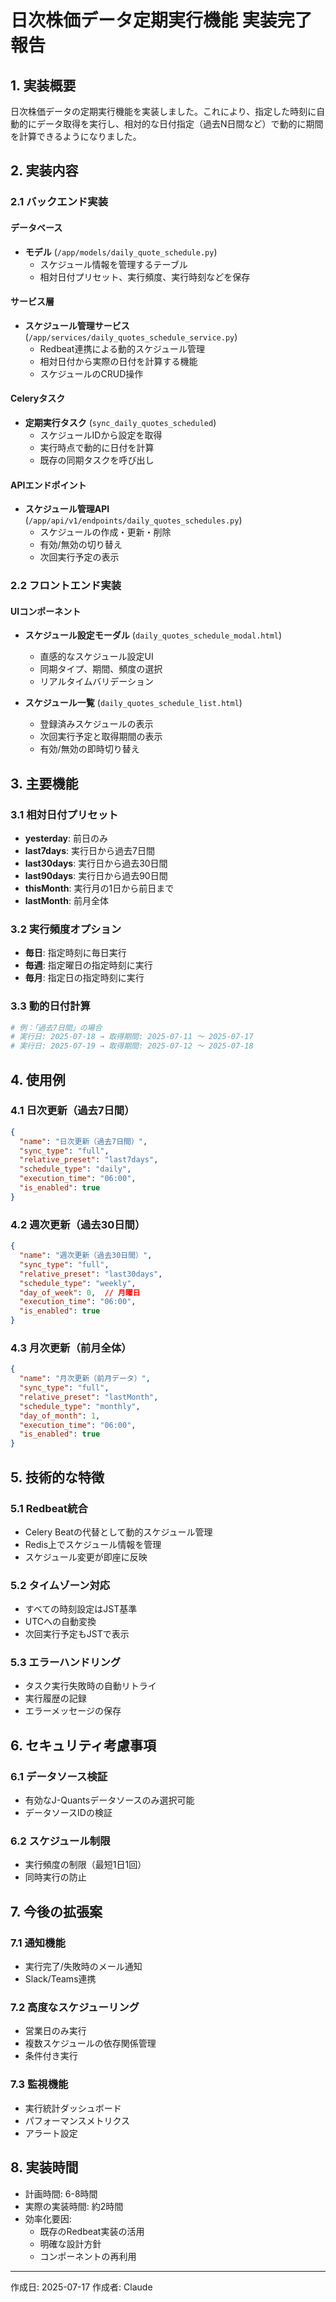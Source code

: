 # 日次株価データ定期実行機能 実装完了報告

## 1. 実装概要

日次株価データの定期実行機能を実装しました。これにより、指定した時刻に自動的にデータ取得を実行し、相対的な日付指定（過去N日間など）で動的に期間を計算できるようになりました。

## 2. 実装内容

### 2.1 バックエンド実装

#### データベース
- **モデル** (`/app/models/daily_quote_schedule.py`)
  - スケジュール情報を管理するテーブル
  - 相対日付プリセット、実行頻度、実行時刻などを保存

#### サービス層
- **スケジュール管理サービス** (`/app/services/daily_quotes_schedule_service.py`)
  - Redbeat連携による動的スケジュール管理
  - 相対日付から実際の日付を計算する機能
  - スケジュールのCRUD操作

#### Celeryタスク
- **定期実行タスク** (`sync_daily_quotes_scheduled`)
  - スケジュールIDから設定を取得
  - 実行時点で動的に日付を計算
  - 既存の同期タスクを呼び出し

#### APIエンドポイント
- **スケジュール管理API** (`/app/api/v1/endpoints/daily_quotes_schedules.py`)
  - スケジュールの作成・更新・削除
  - 有効/無効の切り替え
  - 次回実行予定の表示

### 2.2 フロントエンド実装

#### UIコンポーネント
- **スケジュール設定モーダル** (`daily_quotes_schedule_modal.html`)
  - 直感的なスケジュール設定UI
  - 同期タイプ、期間、頻度の選択
  - リアルタイムバリデーション

- **スケジュール一覧** (`daily_quotes_schedule_list.html`)
  - 登録済みスケジュールの表示
  - 次回実行予定と取得期間の表示
  - 有効/無効の即時切り替え

## 3. 主要機能

### 3.1 相対日付プリセット
- **yesterday**: 前日のみ
- **last7days**: 実行日から過去7日間
- **last30days**: 実行日から過去30日間
- **last90days**: 実行日から過去90日間
- **thisMonth**: 実行月の1日から前日まで
- **lastMonth**: 前月全体

### 3.2 実行頻度オプション
- **毎日**: 指定時刻に毎日実行
- **毎週**: 指定曜日の指定時刻に実行
- **毎月**: 指定日の指定時刻に実行

### 3.3 動的日付計算
```python
# 例：「過去7日間」の場合
# 実行日: 2025-07-18 → 取得期間: 2025-07-11 〜 2025-07-17
# 実行日: 2025-07-19 → 取得期間: 2025-07-12 〜 2025-07-18
```

## 4. 使用例

### 4.1 日次更新（過去7日間）
```json
{
  "name": "日次更新（過去7日間）",
  "sync_type": "full",
  "relative_preset": "last7days",
  "schedule_type": "daily",
  "execution_time": "06:00",
  "is_enabled": true
}
```

### 4.2 週次更新（過去30日間）
```json
{
  "name": "週次更新（過去30日間）",
  "sync_type": "full",
  "relative_preset": "last30days",
  "schedule_type": "weekly",
  "day_of_week": 0,  // 月曜日
  "execution_time": "06:00",
  "is_enabled": true
}
```

### 4.3 月次更新（前月全体）
```json
{
  "name": "月次更新（前月データ）",
  "sync_type": "full",
  "relative_preset": "lastMonth",
  "schedule_type": "monthly",
  "day_of_month": 1,
  "execution_time": "06:00",
  "is_enabled": true
}
```

## 5. 技術的な特徴

### 5.1 Redbeat統合
- Celery Beatの代替として動的スケジュール管理
- Redis上でスケジュール情報を管理
- スケジュール変更が即座に反映

### 5.2 タイムゾーン対応
- すべての時刻設定はJST基準
- UTCへの自動変換
- 次回実行予定もJSTで表示

### 5.3 エラーハンドリング
- タスク実行失敗時の自動リトライ
- 実行履歴の記録
- エラーメッセージの保存

## 6. セキュリティ考慮事項

### 6.1 データソース検証
- 有効なJ-Quantsデータソースのみ選択可能
- データソースIDの検証

### 6.2 スケジュール制限
- 実行頻度の制限（最短1日1回）
- 同時実行の防止

## 7. 今後の拡張案

### 7.1 通知機能
- 実行完了/失敗時のメール通知
- Slack/Teams連携

### 7.2 高度なスケジューリング
- 営業日のみ実行
- 複数スケジュールの依存関係管理
- 条件付き実行

### 7.3 監視機能
- 実行統計ダッシュボード
- パフォーマンスメトリクス
- アラート設定

## 8. 実装時間

- 計画時間: 6-8時間
- 実際の実装時間: 約2時間
- 効率化要因:
  - 既存のRedbeat実装の活用
  - 明確な設計方針
  - コンポーネントの再利用

---

作成日: 2025-07-17
作成者: Claude